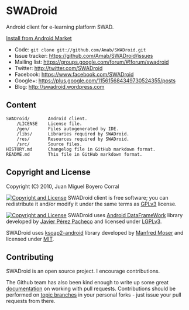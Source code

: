# SWADroid

Android client for e-learning platform SWAD.

[Install from Android Market][apk]

* Code: `git clone git://github.com/Amab/SWADroid.git`
* Issue tracker: <https://github.com/Amab/SWADroid/issues>
* Mailing list: <https://groups.google.com/forum/#!forum/swadroid>
* Twitter: <http://twitter.com/SWADroid>
* Facebook: <https://www.facebook.com/SWADroid>
* Google+: <https://plus.google.com/115615684349730524355/posts>
* Blog: <http://swadroid.wordpress.com>

## Content

	SWADroid/		Android client.
		/LICENSE	License file.
		/gen/		Files autogenerated by IDE.
		/libs/		Libraries required by SWADroid.
		/res/		Resources required by SWADroid.
		/src/		Source files.
	HISTORY.md		Changelog file in GitHub markdown format.
	README.md		This file in GitHub markdown format.


## Copyright and License

Copyright (C) 2010, Juan Miguel Boyero Corral

[![Copyright and License](http://www.gnu.org/graphics/gplv3-88x31.png)][gplv3] SWADroid client is free software; you can redistribute it and/or modify
it under the same terms as [GPLv3][gplv3] license.

[![Copyright and License](http://www.gnu.org/graphics/lgplv3-88x31.png)][lgplv3]
SWADroid uses [Android DataFrameWork][androiddataframework-library] library developed by [Javier Pérez Pacheco][androiddataframework-author] and licensed under [LGPLv3][lgplv3].

SWADroid uses [ksoap2-android][ksoap2-library] library developed by [Manfred Moser][ksoap2-author] and licensed under [MIT][mit].


## Contributing

SWADroid is an open source project.  I encourage contributions.

The Github team has also been kind enough to write up some great [documentation][doc_contrib] on working with pull requests. Contributions should be performed on [topic branches][topic_br] in your personal forks - just issue your pull requests from there.


[gplv3]: http://www.gnu.org/licenses/gpl.html
[lgplv3]: http://www.gnu.org/licenses/lgpl.html
[mit]: http://www.opensource.org/licenses/mit-license.php
[doc_contrib]: http://help.github.com/pull-requests/
[topic_br]: http://progit.org/book/ch3-4.html
[ksoap2-library]: http://code.google.com/p/ksoap2-android
[ksoap2-author]: https://github.com/mosabua
[androiddataframework-library]: http://code.google.com/p/androiddataframework/
[androiddataframework-author]: http://www.javielinux.com/quiensoy.php
[apk]: https://play.google.com/store/apps/details?id=es.ugr.swad.swadroid

